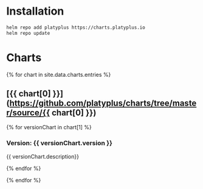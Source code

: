 # Installation

```sh
helm repo add platyplus https://charts.platyplus.io
helm repo update
```

# Charts

{% for chart in site.data.charts.entries %}

## [{{ chart[0] }}](https://github.com/platyplus/charts/tree/master/source/{{ chart[0] }})

{% for versionChart in chart[1] %}

### Version: {{ versionChart.version }}

{{ versionChart.description}}

{% endfor %}

{% endfor %}
